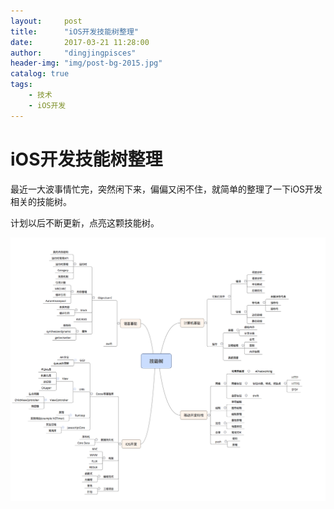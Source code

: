 ```yaml
---
layout:     post
title:      "iOS开发技能树整理"
date:       2017-03-21 11:28:00
author:     "dingjingpisces"
header-img: "img/post-bg-2015.jpg"
catalog: true
tags:
    - 技术
    - iOS开发
---
```



# iOS开发技能树整理

最近一大波事情忙完，突然闲下来，偏偏又闲不住，就简单的整理了一下iOS开发相关的技能树。

计划以后不断更新，点亮这颗技能树。

![我的技能树](https://github.com/dingjingpisces2015/dingjingpisces2015.github.io/raw/master/img/blog/2017.03.21/iOS_tech_tree.png)

